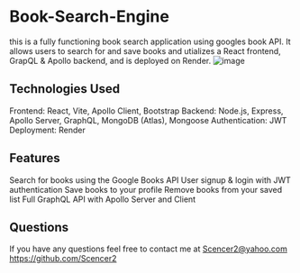# Book-Search-Engine
this is a fully functioning book search application using googles book API. It allows users to search for and save books and utializes a React frontend, GrapQL & Apollo backend, and is deployed on Render.
![image](https://github.com/user-attachments/assets/fb823bc3-c2e6-4b46-bc53-bffa841e726d)

## Technologies Used
Frontend: React, Vite, Apollo Client, Bootstrap
Backend: Node.js, Express, Apollo Server, GraphQL, MongoDB (Atlas), Mongoose
Authentication: JWT
Deployment: Render

## Features
 Search for books using the Google Books API
 User signup & login with JWT authentication
 Save books to your profile
 Remove books from your saved list
 Full GraphQL API with Apollo Server and Client

## Questions
If you have any questions feel free to contact me at
Scencer2@yahoo.com
https://github.com/Scencer2

